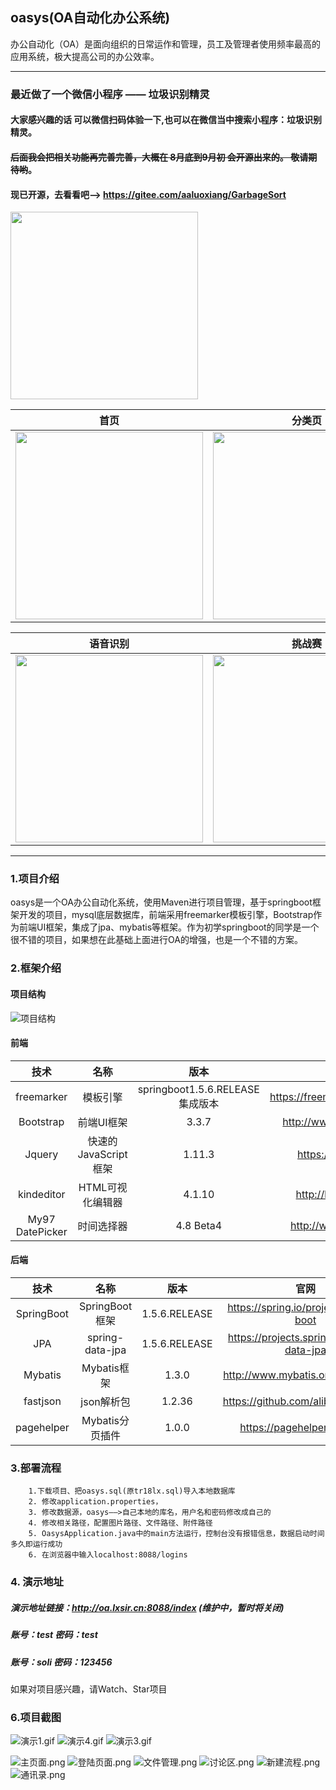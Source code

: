 ##	oasys(OA自动化办公系统)
 办公自动化（OA）是面向组织的日常运作和管理，员工及管理者使用频率最高的应用系统，极大提高公司的办公效率。

---
### 最近做了一个微信小程序 —— 垃圾识别精灵
#### 大家感兴趣的话 可以微信扫码体验一下,也可以在微信当中搜索小程序：垃圾识别精灵。 
#### ~~后面我会把相关功能再完善完善，大概在 8月底到9月初 会开源出来的。 敬请期待哟~~。
#### 现已开源，去看看吧——>  https://gitee.com/aaluoxiang/GarbageSort

<img src="https://images.gitee.com/uploads/images/2019/0730/130939_1e21447e_1277461.jpeg" width="300"  align=center />

<!-- <img src="https://images.gitee.com/uploads/images/2019/0730/114215_38a24a48_1277461.jpeg" width="300"  align=center /> -->

| 首页 | 分类页 | 分类详情 | 搜索页 |
| :--------: | :--------:| :--: |:--:|
| <img src="https://images.gitee.com/uploads/images/2019/0730/125242_4777d3fa_1277461.png" width="300"  align=center />|<img src="https://images.gitee.com/uploads/images/2019/0730/125250_8275848e_1277461.png" width="300"  align=center />|<img src="https://images.gitee.com/uploads/images/2019/0730/125301_35954171_1277461.png" width="300"  align=center />|<img src="https://images.gitee.com/uploads/images/2019/0730/125317_7272a96b_1277461.png" width="300"  align=center />|


| 语音识别 | 挑战赛 | 挑战赛等级 | 挑战赛详情 |
| :--------: | :--------:| :--: |:--:|
| <img src="https://images.gitee.com/uploads/images/2019/0730/125349_348ed5a1_1277461.png" width="300"  align=center />|<img src="https://images.gitee.com/uploads/images/2019/0730/125325_0eac19a1_1277461.png" width="300"  align=center />|<img src="https://images.gitee.com/uploads/images/2019/0730/125333_20a7ed64_1277461.png" width="300"  align=center />|<img src="https://images.gitee.com/uploads/images/2019/0730/125341_350f0101_1277461.png" width="300"  align=center />|

<!-- 
|  欢迎来一起交流哟 | 
|  :--------:| 
| <img src="https://images.gitee.com/uploads/images/2019/0730/125230_2a8b47dd_1277461.jpeg" width="300"  align=center />| -->
<!-- 
| 作者微信,加个好友吧 | 欢迎来一起交流哟 | 
| :--------: | :--------:| 
| <img src="https://images.gitee.com/uploads/images/2019/0730/125216_76c77d92_1277461.jpeg" width="300"  align=center />|<img src="https://images.gitee.com/uploads/images/2019/0730/125230_2a8b47dd_1277461.jpeg" width="300"  align=center />| -->

---

###	1.项目介绍
oasys是一个OA办公自动化系统，使用Maven进行项目管理，基于springboot框架开发的项目，mysql底层数据库，前端采用freemarker模板引擎，Bootstrap作为前端UI框架，集成了jpa、mybatis等框架。作为初学springboot的同学是一个很不错的项目，如果想在此基础上面进行OA的增强，也是一个不错的方案。
### 2.框架介绍
#### 项目结构
![项目结构](https://images.gitee.com/uploads/images/2018/0926/164310_e781580c_1277461.png "项目结构目录.png")
#### 前端

| 技术      |    名称| 版本|	官网|
| :--------: | :--------:| :--: |:--:|
| freemarker|模板引擎|springboot1.5.6.RELEASE集成版本|https://freemarker.apache.org/|
| Bootstrap|前端UI框架|3.3.7|http://www.bootcss.com/|
| Jquery|快速的JavaScript框架|1.11.3|https://jquery.com/|
|kindeditor|HTML可视化编辑器|4.1.10|http://kindeditor.net|
|My97 DatePicker|时间选择器|4.8 Beta4|http://www.my97.net/|

#### 后端

| 技术 | 名称 | 版本 | 官网 |
| :--------: | :--------:|:---:|:------:|
|SpringBoot|SpringBoot框架|1.5.6.RELEASE|https://spring.io/projects/spring-boot|
|JPA|spring-data-jpa|1.5.6.RELEASE|https://projects.spring.io/spring-data-jpa|
|Mybatis|Mybatis框架|1.3.0|http://www.mybatis.org/mybatis-3|
|fastjson|json解析包|1.2.36|https://github.com/alibaba/fastjson|
|pagehelper|Mybatis分页插件|1.0.0|https://pagehelper.github.io|

### 3.部署流程

	    1.下载项目、把oasys.sql(原tr18lx.sql)导入本地数据库
		2. 修改application.properties，
		3. 修改数据源，oasys——>自己本地的库名，用户名和密码修改成自己的
		4. 修改相关路径，配置图片路径、文件路径、附件路径
		5. OasysApplication.java中的main方法运行，控制台没有报错信息，数据启动时间多久即运行成功
		6. 在浏览器中输入localhost:8088/logins
		
### 4. 演示地址

#####     演示地址链接：http://oa.lxsir.cn:8088/index (维护中，暂时将关闭)
#####     账号：test      密码：test
#####     账号：soli      密码：123456

<!-- ps:有问题可以反馈，QQ交流群：869544047 -->

如果对项目感兴趣，请Watch、Star项目

<!-- ### 5.友链

1. ##### AgileBPM 敏捷工作流开发平台 https://gitee.com/agile-bpm/agile-bpm-basic
    ###### 后续OA系统流程模块将采用该工作流
    企业级流程解决方案， 前后端分离，模块化，超低耦合。 基于activiti5.22，零java代码即可做到复杂业务的流程实现


2. ##### Spring boot2 脚手架项目V1.x https://gitee.com/bdj/SpringBoot_v2
    ###### 该项目会进行模块化改造、前后端分离、与 AgileBPM 底层 API 一致化改造，也会适时会增加一些新的可选模块（如组织架构） 
    AgileBPM 的相关组件可以自由依附于该软件，并基于该 springboot 应用起步软件为基础不断 构建更多应用组件 -->


###  6.项目截图

![演示1.gif](https://i.loli.net/2018/09/26/5bab4564b93af.gif)
![演示4.gif](https://i.loli.net/2018/09/26/5bab4565b121e.gif)
![演示3.gif](https://i.loli.net/2018/09/26/5bab4564b1469.gif)

![主页面.png](https://i.loli.net/2018/09/26/5bab46225db21.png)
![登陆页面.png](https://i.loli.net/2018/09/26/5bab46228ed27.png)
![文件管理.png](https://i.loli.net/2018/09/26/5bab46224f849.png)
![讨论区.png](https://i.loli.net/2018/09/26/5bab4622599ae.png)
![新建流程.png](https://i.loli.net/2018/09/26/5bab46226122e.png)
![通讯录.png](https://i.loli.net/2018/09/26/5bab462261e3d.png)
